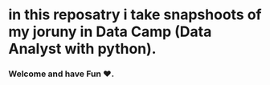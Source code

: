# in this reposatry i take snapshoots of my joruny in Data Camp (Data Analyst with python).

### Welcome and have Fun ♥.
